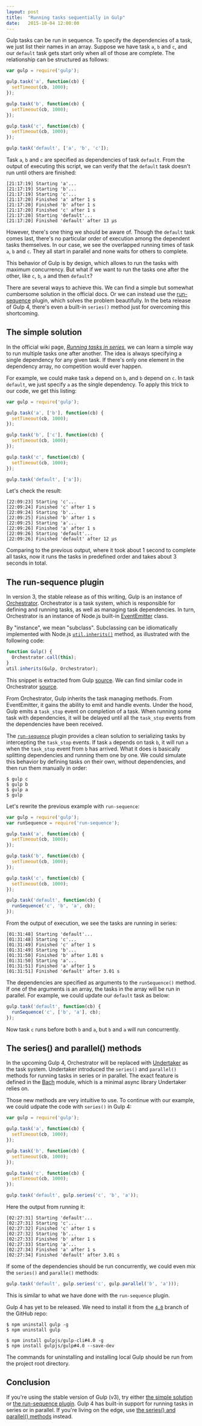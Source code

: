 ```yaml
---
layout: post
title:  "Running tasks sequentially in Gulp"
date:   2015-10-04 12:00:00
---
```


Gulp tasks can be run in sequence. To specify the dependencies of a task, we just list their names in an array. Suppose we have task `a`, `b` and `c`, and our `default` task gets start only when all of those are complete. The relationship can be structured as follows:

``` javascript
var gulp = require('gulp');

gulp.task('a', function(cb) {
  setTimeout(cb, 1000);
});

gulp.task('b', function(cb) {
  setTimeout(cb, 1000);
});

gulp.task('c', function(cb) {
  setTimeout(cb, 1000);
});

gulp.task('default', ['a', 'b', 'c']);
```

Task `a`, `b` and `c` are specified as dependencies of task `default`. From the output of executing this script, we can verify that the `default` task doesn't run until others are finished:

    [21:17:19] Starting 'a'...
    [21:17:19] Starting 'b'...
    [21:17:19] Starting 'c'...
    [21:17:20] Finished 'a' after 1 s
    [21:17:20] Finished 'b' after 1 s
    [21:17:20] Finished 'c' after 1 s
    [21:17:20] Starting 'default'...
    [21:17:20] Finished 'default' after 13 μs

However, there's one thing we should be aware of. Though the `default` task comes last, there's no particular order of execution among the dependent tasks themselves. In our case, we see the overlapped running times of task `a`, `b` and `c`. They all start in parallel and none waits for others to complete.

This behavior of Gulp is by design, which allows to run the tasks with maximum concurrency. But what if we want to run the tasks one after the other, like `c`, `b`, `a` and then `default`?

There are several ways to achieve this. We can find a simple but somewhat cumbersome solution in the official docs. Or we can instead use the [run-sequence](https://www.npmjs.com/package/run-sequence) plugin, which solves the problem beautifully. In the beta release of Gulp 4, there's even a built-in `series()` method just for overcoming this shortcoming.

## The simple solution

In the official wiki page, *[Running tasks in series](https://github.com/gulpjs/gulp/blob/master/docs/recipes/running-tasks-in-series.md)*, we can learn a simple way to run multiple tasks one after another. The idea is always specifying a single dependency for any given task. If there's only one element in the dependency array, no competition would ever happen.

For example, we could make task `a` depend on `b`, and `b` depend on `c`. In task `default`, we just specify `a` as the single dependency. To apply this trick to our code, we get this listing:

```js
var gulp = require('gulp');

gulp.task('a', ['b'], function(cb) {
  setTimeout(cb, 1000);
});

gulp.task('b', ['c'], function(cb) {
  setTimeout(cb, 1000);
});

gulp.task('c', function(cb) {
  setTimeout(cb, 1000);
});

gulp.task('default', ['a']);
```

Let's check the result:

    [22:09:23] Starting 'c'...
    [22:09:24] Finished 'c' after 1 s
    [22:09:24] Starting 'b'...
    [22:09:25] Finished 'b' after 1 s
    [22:09:25] Starting 'a'...
    [22:09:26] Finished 'a' after 1 s
    [22:09:26] Starting 'default'...
    [22:09:26] Finished 'default' after 12 μs

Comparing to the previous output, where it took about 1 second to complete all tasks, now it runs the tasks in predefined order and takes about 3 seconds in total.

## The run-sequence plugin

In version 3, the stable release as of this writing, Gulp is an instance of [Orchestrator](https://www.npmjs.com/package/orchestrator). Orchestrator is a task system, which is responsible for defining and running tasks, as well as managing task dependencies. In turn, Orchestrator is an instance of Node.js built-in [EventEmitter](https://nodejs.org/api/events.html) class.

By "instance", we mean "subclass". Subclassing can be idiomatically implemented with Node.js [`util.inherits()`](https://nodejs.org/api/util.html#util_util_inherits_constructor_superconstructor) method, as illustrated with the following code:

```js
function Gulp() {
  Orchestrator.call(this);
}
util.inherits(Gulp, Orchestrator);
```

This snippet is extracted from Gulp [source](https://github.com/gulpjs/gulp/blob/47623606afb698f66a4085ad6f73bc7270ad1654/index.js#L9-L12). We can find similar code in Orchestrator [source](https://github.com/orchestrator/orchestrator/blob/fa11e5e2cbbf735f321d8c19f29c00b8d46058c4/index.js#L10-L17).

From Orchestrator, Gulp inherits the task managing methods. From EventEmitter, it gains the ability to emit and handle events. Under the hood, Gulp emits a `task_stop` event on completion of a task. When running some task with dependencies, it will be delayed until all the `task_stop` events from the dependencies have been received.

The [`run-sequence`](https://www.npmjs.com/package/run-sequence) plugin provides a clean solution to serializing tasks by intercepting the `task_stop` events. If task `a` depends on task `b`, it will run `a` when the `task_stop` event from `b` has arrived. What it does is basically splitting dependencies and running them one by one. We could simulate this behavior by defining tasks on their own, without dependencies, and then run them manually in order:

    $ gulp c
    $ gulp b
    $ gulp a
    $ gulp

Let's rewrite the previous example with `run-sequence`:

```js
var gulp = require('gulp');
var runSequence = require('run-sequence');

gulp.task('a', function(cb) {
  setTimeout(cb, 1000);
});

gulp.task('b', function(cb) {
  setTimeout(cb, 1000);
});

gulp.task('c', function(cb) {
  setTimeout(cb, 1000);
});

gulp.task('default', function(cb) {
  runSequence('c', 'b', 'a', cb);
});
```

From the output of execution, we see the tasks are running in series:

    [01:31:48] Starting 'default'...
    [01:31:48] Starting 'c'...
    [01:31:49] Finished 'c' after 1 s
    [01:31:49] Starting 'b'...
    [01:31:50] Finished 'b' after 1.01 s
    [01:31:50] Starting 'a'...
    [01:31:51] Finished 'a' after 1 s
    [01:31:51] Finished 'default' after 3.01 s

The dependencies are specified as arguments to the `runSequence()` method. If one of the arguments is an array, the tasks in the array will be run in parallel. For example, we could update our `default` task as below:

```js
gulp.task('default', function(cb) {
  runSequence('c', ['b', 'a'], cb);
});
```

Now task `c` runs before both `b` and `a`, but `b` and `a` will run concurrently.

## The series() and parallel() methods

In the upcoming Gulp 4, Orchestrator will be replaced with [Undertaker](https://www.npmjs.com/package/undertaker) as the task system. Undertaker introduced the `series()` and `parallel()` methods for running tasks in series or in parallel. The exact feature is defined in the [Bach](https://www.npmjs.com/package/bach) module, which is a minimal async library Undertaker relies on.

Those new methods are very intuitive to use. To continue with our example, we could udpate the code with `series()` in Gulp 4:

```js
var gulp = require('gulp');

gulp.task('a', function(cb) {
  setTimeout(cb, 1000);
});

gulp.task('b', function(cb) {
  setTimeout(cb, 1000);
});

gulp.task('c', function(cb) {
  setTimeout(cb, 1000);
});

gulp.task('default', gulp.series('c', 'b', 'a'));
```

Here the output from running it:

    [02:27:31] Starting 'default'...
    [02:27:31] Starting 'c'...
    [02:27:32] Finished 'c' after 1 s
    [02:27:32] Starting 'b'...
    [02:27:33] Finished 'b' after 1 s
    [02:27:33] Starting 'a'...
    [02:27:34] Finished 'a' after 1 s
    [02:27:34] Finished 'default' after 3.01 s

If some of the dependencies should be run concurrently, we could even mix the `series()` and `paralle()` methods:

```js
gulp.task('default', gulp.series('c', gulp.parallel('b', 'a')));
```

This is similar to what we have done with the `run-sequence` plugin.

Gulp 4 has yet to be released. We need to install it from the [`4.0`](https://github.com/gulpjs/gulp/tree/4.0) branch of the GitHub repo:

    $ npm uninstall gulp -g
    $ npm uninstall gulp

    $ npm install gulpjs/gulp-cli#4.0 -g
    $ npm install gulpjs/gulp#4.0 --save-dev

The commands for uninstalling and installing local Gulp should be run from the project root directory.

## Conclusion

If you're using the stable version of Gulp (v3), try either [the simple solution](#the-simple-solution) or [the run-sequence plugin](#the-run-sequence-plugin). Gulp 4 has built-in support for running tasks in series or in parallel. If you're living on the edge, use [the series() and parallel() methods](#the-series-and-parallel-methods) instead.
